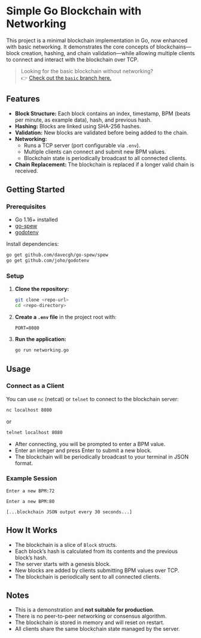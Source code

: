 # Simple Go Blockchain with Networking

This project is a minimal blockchain implementation in Go, now enhanced with basic networking. It demonstrates the core concepts of blockchains—block creation, hashing, and chain validation—while allowing multiple clients to connect and interact with the blockchain over TCP.

> Looking for the basic blockchain without networking?  
> 👉 [Check out the `basic` branch here.](https://github.com/rohitdoddapani/myblockchain/tree/main)


## Features

- **Block Structure:** Each block contains an index, timestamp, BPM (beats per minute, as example data), hash, and previous hash.
- **Hashing:** Blocks are linked using SHA-256 hashes.
- **Validation:** New blocks are validated before being added to the chain.
- **Networking:**  
  - Runs a TCP server (port configurable via `.env`).
  - Multiple clients can connect and submit new BPM values.
  - Blockchain state is periodically broadcast to all connected clients.
- **Chain Replacement:** The blockchain is replaced if a longer valid chain is received.

## Getting Started

### Prerequisites

- Go 1.16+ installed
- [go-spew](https://github.com/davecgh/go-spew)
- [godotenv](https://github.com/joho/godotenv)

Install dependencies:
```sh
go get github.com/davecgh/go-spew/spew
go get github.com/joho/godotenv
```

### Setup

1. **Clone the repository:**
   ```sh
   git clone <repo-url>
   cd <repo-directory>
   ```

2. **Create a `.env` file** in the project root with:
   ```
   PORT=8080
   ```

3. **Run the application:**
   ```sh
   go run networking.go
   ```

## Usage

### Connect as a Client

You can use `nc` (netcat) or `telnet` to connect to the blockchain server:

```sh
nc localhost 8080
```
or
```sh
telnet localhost 8080
```

- After connecting, you will be prompted to enter a BPM value.
- Enter an integer and press Enter to submit a new block.
- The blockchain will be periodically broadcast to your terminal in JSON format.

### Example Session

```
Enter a new BPM:72

Enter a new BPM:80

[...blockchain JSON output every 30 seconds...]
```

## How It Works

- The blockchain is a slice of `Block` structs.
- Each block’s hash is calculated from its contents and the previous block’s hash.
- The server starts with a genesis block.
- New blocks are added by clients submitting BPM values over TCP.
- The blockchain is periodically sent to all connected clients.

## Notes

- This is a demonstration and **not suitable for production**.
- There is no peer-to-peer networking or consensus algorithm.
- The blockchain is stored in memory and will reset on restart.
- All clients share the same blockchain state managed by the server.
